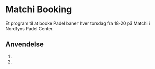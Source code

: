 # Matchi Booking

Et program til at booke Padel baner hver torsdag fra 18-20 på Matchi i Nordfyns Padel Center.

## Anvendelse
1.
2.